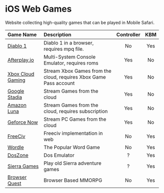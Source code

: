 # iOS Web Games
Website collecting high-quality games that can be played in Mobile Safari.

| Game Name | Description | Controller | KBM |
|:----------|:------------|:----------:|:---:|
| [Diablo 1](https://d07riv.github.io/diabloweb/) | Diablo 1 in a browser, requires mpq file.| No | Yes |
| [Afterplay.io]( https://afterplay.io) | Multi-System Console Emulator, requires roms | Yes | No |
| [Xbox Cloud Gaming](https://xbox.com/play) | Stream Xbox Games from the cloud, requires Xbox Game Pass account | Yes | No |
| [Google Stadia](https://stadia.google.com) | Stream Games from the cloud | Yes | No |
| [Amazon Luna](https://luna.amazon.com) | Stream Games from the cloud, requires subscription | Yes | No |
| [Geforce Now](https://www.nvidia.com/en-us/geforce-now/) | Stream PC Games from the cloud | Yes | No |
| [FreeCiv](https://freecivweb.org) | Freeciv implementation in web | No | Yes |
| [Wordle](https://www.nytimes.com/games/wordle) | The Popular Word Game | No | Yes |
| [DosZone](http://dos.zone/mobile/) | Dos Emulator | ? | Yes |
| [Sierra Games](http://ipad.sarien.net/) | Play old Sierra adventure games | ? | Yes |
| [Browser Quest](https://browserquest.io/) | Browser Based MMORPG | No | Yes |
